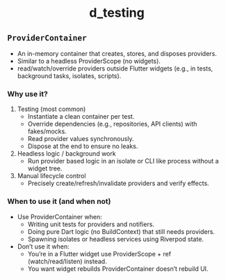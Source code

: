 # <p align="center"> d_testing </p>

## `ProviderContainer`
- An in-memory container that creates, stores, and disposes providers.
- Similar to a headless ProviderScope (no widgets).
- read/watch/override providers outside Flutter widgets (e.g., in tests, background tasks, isolates, scripts).
### Why use it?
1. Testing (most common)
    - Instantiate a clean container per test.
    - Override dependencies (e.g., repositories, API clients) with fakes/mocks.
    - Read provider values synchronously.
    - Dispose at the end to ensure no leaks.
2. Headless logic / background work
    - Run provider based logic in an isolate or CLI like process without a widget tree.
3. Manual lifecycle control
    - Precisely create/refresh/invalidate providers and verify effects.
### When to use it (and when not)
- Use ProviderContainer when:
    - Writing unit tests for providers and notifiers.
    - Doing pure Dart logic (no BuildContext) that still needs providers.
    - Spawning isolates or headless services using Riverpod state.
- Don’t use it when:
    - You’re in a Flutter widget use ProviderScope + ref (watch/read/listen) instead.
    - You want widget rebuilds ProviderContainer doesn’t rebuild UI.
